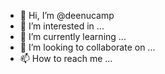 - 👋 Hi, I’m @deenucamp
- 👀 I’m interested in ...
- 🌱 I’m currently learning ...
- 💞️ I’m looking to collaborate on ...
- 📫 How to reach me ...

<!---
deenucamp/deenucamp is a ✨ special ✨ repository because its `README.md` (this file) appears on your GitHub profile.
You can click the Preview link to take a look at your changes.
--->
